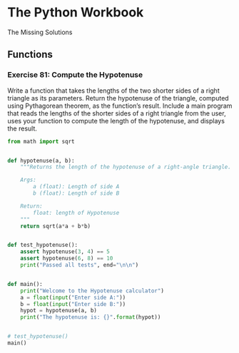 # The Python Workbook
The Missing Solutions

## Functions
### Exercise 81: Compute the Hypotenuse

Write a function that takes the lengths of the two shorter sides of a right triangle as
its parameters. Return the hypotenuse of the triangle, computed using Pythagorean
theorem, as the function’s result. Include a main program that reads the lengths of
the shorter sides of a right triangle from the user, uses your function to compute the
length of the hypotenuse, and displays the result.

```python
from math import sqrt


def hypotenuse(a, b):
    """Returns the length of the hypotenuse of a right-angle triangle.

    Args:
        a (float): Length of side A
        b (float): Length of side B

    Return:
        float: length of Hypotenuse
    """
    return sqrt(a*a + b*b)


def test_hypotenuse():
    assert hypotenuse(3, 4) == 5
    assert hypotenuse(6, 8) == 10
    print("Passed all tests", end="\n\n")


def main():
    print("Welcome to the Hypotenuse calculator")
    a = float(input("Enter side A:"))
    b = float(input("Enter side B:"))
    hypot = hypotenuse(a, b)
    print("The hypotenuse is: {}".format(hypot))


# test_hypotenuse()
main()
```
